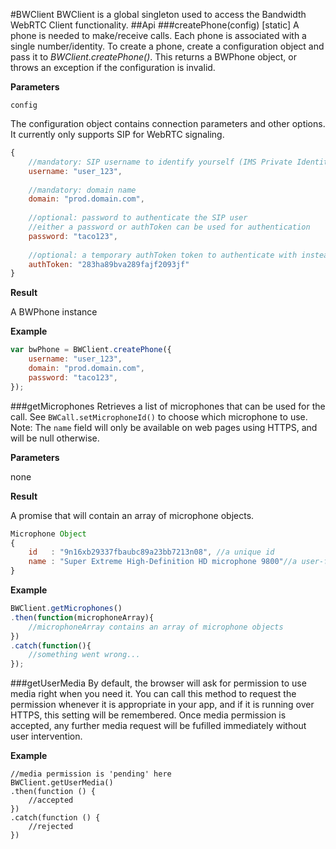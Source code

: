 #BWClient
BWClient is a global singleton used to access the Bandwidth WebRTC Client functionality.
##Api
###createPhone(config) [static]
A phone is needed to make/receive calls. Each phone is associated with a single number/identity. To create a phone, create a configuration object and pass it to *BWClient.createPhone()*. This returns a BWPhone object, or throws an exception if the configuration is invalid.

**Parameters**

`config`

The configuration object contains connection parameters and other options.
It currently only supports SIP for WebRTC signaling.

```javascript
{
    //mandatory: SIP username to identify yourself (IMS Private Identity)
    username: "user_123",
    
    //mandatory: domain name
    domain: "prod.domain.com",
    
    //optional: password to authenticate the SIP user
    //either a password or authToken can be used for authentication
    password: "taco123",
    
    //optional: a temporary authToken token to authenticate with instead of a password
    authToken: "283ha89bva289fajf2093jf"
}
```
**Result**

A BWPhone instance


**Example**


```javascript
var bwPhone = BWClient.createPhone({
    username: "user_123",
    domain: "prod.domain.com",
    password: "taco123",
});
```

###getMicrophones
Retrieves a list of microphones that can be used for the call. See `BWCall.setMicrophoneId()` to choose which microphone to use.
Note: The `name` field will only be available on web pages using HTTPS, and will be null otherwise.

**Parameters**

none

**Result**

A promise that will contain an array of microphone objects.

```javascript
Microphone Object
{
    id   : "9n16xb29337fbaubc89a23bb7213n08", //a unique id
    name : "Super Extreme High-Definition HD microphone 9800"//a user-friendly name to identify the microphone
}
```

**Example**
```javascript
BWClient.getMicrophones()
.then(function(microphoneArray){
    //microphoneArray contains an array of microphone objects
})
.catch(function(){
    //something went wrong...
});

```
###getUserMedia
By default, the browser will ask for permission to use media right when you need it. You can call this method to request the permission whenever it is appropriate in your app, and if it is running over HTTPS, this setting will be remembered. Once media permission is accepted, any further media request will be fufilled immediately without user intervention.

**Example**
```
//media permission is 'pending' here
BWClient.getUserMedia()
.then(function () {
    //accepted
})
.catch(function () {
    //rejected
})
```
